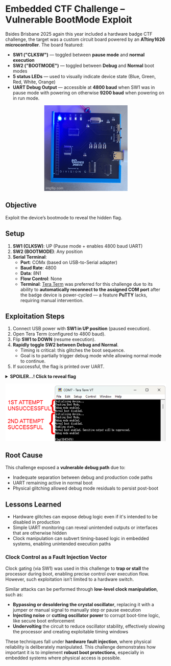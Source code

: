 # Embedded CTF Challenge – Vulnerable BootMode Exploit
Bsides Brisbane 2025 again this year included a hardware badge CTF challenge, the target was a custom circuit board powered by an **ATtiny1626 microcontroller**. The board featured:

- **SW1 ("CLKSW")** — toggled between **pause mode** and **normal execution**
- **SW2 ("BOOTMODE")** — toggled between **Debug** and **Normal** boot modes
- **5 status LEDs** — used to visually indicate device state (Blue, Green, Red, White, Orange)
- **UART Debug Output** — accessible at **4800 baud** when SW1 was in pause mode with powering on otherwise **9200 baud** when powering on in run mode.
<p align="center">
  <img src='./a04fzw.gif'>
</p>
 
## Objective
Exploit the device’s bootmode to reveal the hidden flag.

## Setup
1. **SW1 (CLKSW)**: UP (Pause mode + enables 4800 baud UART)
2. **SW2 (BOOTMODE)**: Any position
3. **Serial Terminal**:
   - **Port**: COMx (based on USB-to-Serial adapter)
   - **Baud Rate**: 4800
   - **Data**: 8N1
   - **Flow Control**: None
   - **Terminal**: [Tera Term](https://osdn.net/projects/ttssh2/releases/) was preferred for this challenge due to its ability to **automatically reconnect to the assigned COM port** after the badge device is power-cycled — a feature **PuTTY** lacks, requiring manual intervention.

## Exploitation Steps
1. Connect USB power with **SW1 in UP position** (paused execution).
2. Open Tera Term (configured to 4800 baud).
3. Flip **SW1 to DOWN** (resume execution).
4. **Rapidly toggle SW2 between Debug and Normal**.
   - Timing is critical: this glitches the boot sequence.
   - Goal is to partially trigger debug mode while allowing normal mode to continue.
5. If successful, the flag is printed over UART.
<p>
  <details>
    <summary><b>SPOILER...! Click to reveal flag</b></summary>
✅ <b>Flag Retrieved</b>: <i>flag{5E4C5476}</i>
  </details>
</p>
<p align="center">
  <img src='./1a815664-0557-4a6a-9d0d-0c8fe126023a.png'></br>
</p>

## Root Cause
This challenge exposed a **vulnerable debug path** due to:
- Inadequate separation between debug and production code paths
- UART remaining active in normal boot
- Physical glitching allowed debug mode residuals to persist post-boot

## Lessons Learned
- Hardware glitches can expose debug logic even if it's intended to be disabled in production
- Simple UART monitoring can reveal unintended outputs or interfaces that are otherwise hidden
- Clock manipulation can subvert timing-based logic in embedded systems, enabling unintended execution paths

### Clock Control as a Fault Injection Vector
Clock gating (via SW1) was used in this challenge to **trap or stall** the processor during boot, enabling precise control over execution flow. However, such exploitation isn’t limited to a hardware switch.

Similar attacks can be performed through **low-level clock manipulation**, such as:

- **Bypassing or desoldering the crystal oscillator**, replacing it with a jumper or manual signal to manually step or pause execution
- **Injecting noise** or **cutting oscillator power** to corrupt boot-time logic, like secure boot enforcement
- **Undervolting** the circuit to reduce oscillator stability, effectively slowing the processor and creating exploitable timing windows

These techniques fall under **hardware fault injection**, where physical reliability is deliberately manipulated. This challenge demonstrates how important it is to implement **robust boot protections**, especially in embedded systems where physical access is possible.
